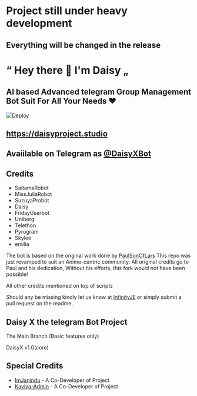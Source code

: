
# Project still under heavy development
## Everything will be changed in the release


# “ Hey there 👋 I'm Daisy „
## AI based Advanced telegram Group Management Bot Suit For All Your Needs ❤️

[![Deploy](https://www.herokucdn.com/deploy/button.svg)](https://heroku.com/deploy?template=https://github.com/inukaasith/Daisy-x.git)

## https://daisyproject.studio
## Avaiilable on Telegram as [@DaisyXBot](https://t.me/daisyxbot)



## Credits

 - SaitamaRobot
 - MissJuliaRobot
 - SuzuyaProbot
 - Daisy
 - FridayUserbot
 - Uniborg
 - Telethon
 - Pyrogram
 - Skylee
 - emilia


The bot is based on the original work done by [PaulSonOfLars](https://github.com/PaulSonOfLars)
This repo was just revamped to suit an Anime-centric community. All original credits go to Paul and his dedication, Without his efforts, this fork would not have been possible!

All other credits mentioned on top of scripts

Should any be missing kindly let us know at [InfinityJE](https://t.me/infinityje) or simply submit a pull request on the readme.

## Daisy X the telegram Bot Project
The Main Branch (Basic features only)

DaisyX v1.0(core)

## Special Credits
- [ImJanindu](https://github.com/imjanindu) - A Co-Developer of Project
- [Kaviya-Admin](https://github.com/kaviya-admin) - A Co-Developer of Project
